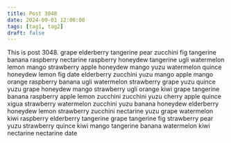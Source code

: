 ```yaml
---
title: Post 3048
date: 2024-09-01 12:00:00
tags: [tag1, tag2]
draft: false
---
```

This is post 3048.
grape
elderberry
tangerine
pear
zucchini
fig
tangerine
banana
raspberry
nectarine
raspberry
honeydew
tangerine
ugli
watermelon
lemon
mango
strawberry
apple
honeydew
mango
yuzu
watermelon
quince
honeydew
lemon
fig
date
elderberry
zucchini
yuzu
mango
apple
mango
orange
raspberry
banana
ugli
watermelon
strawberry
grape
yuzu
quince
yuzu
grape
honeydew
mango
strawberry
ugli
orange
kiwi
grape
tangerine
banana
raspberry
apple
lemon
zucchini
zucchini
yuzu
cherry
apple
quince
xigua
strawberry
watermelon
zucchini
yuzu
banana
honeydew
elderberry
honeydew
lemon
strawberry
zucchini
nectarine
yuzu
grape
watermelon
kiwi
raspberry
elderberry
tangerine
grape
tangerine
fig
strawberry
pear
yuzu
strawberry
quince
kiwi
mango
tangerine
banana
watermelon
kiwi
nectarine
nectarine
date
